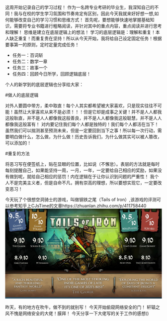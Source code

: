 这周开始记录自己的学习过程！
作为一名跨专业考研的毕业生，我深知自己的不同！我与在校的学生学习氛围和节奏肯定有区别，因此今天我就来好好想一想,如何能够改变自己的学习习惯和思维方式！
首先呢，要想能够快速地掌握基础知识，需要将专业书籍进行粗略阅读，并针对其中的重点内容，重点阅读并进行思考和理解！
思维是建立在底层逻辑上的想法！
学习的底层逻辑是：理解和重复！本人缺乏重复！而重复贵在坚持！所以从今天开始，我将给自己设定固定任务！根据要事第一的原则，定时定量完成任务！
- 任务一：百词斩
- 任务二：数学一章
- 任务三：故事一个
- 任务四：回顾今日所学，回顾逻辑底层！

个人的新学到的底层逻辑也分享给大家：

#做人的底层逻辑

对外人要圆中带方，柔中取直！每个人其实都希望被大家喜欢，只是现实往往不可能！虽然让大家喜欢从来不是必须！！！但是它却是成事之关键！并不是人人都我这般耿直，并不是人人都像我这般善良，并不是人人都像我这般聪慧，并不是人人都像我这般富有！
对内要记住我们每个人都是独特的！我们每个人都活在当下！虽然我们可以揣测甚至预测未来，但是一定要回到当下之事！所以每一次行动，需要明白做什么，怎么做，为什么做！历史告诉我们，为什么做其实可以被人篡改，可以添加的！

#重复的方法

将恶习写在便签纸上，贴在显眼的位置，比如说（不懈怠）。表层的方法就是每时每刻提醒自己，如果能坚持一周，一月，一年，一定要给自己相应的奖励，如果没有做到呢，就给自己相应的惩罚！内在逻辑在于让你认识到问题的严重性！
我个人不是完美主义者，但是自命不凡，拥有崇高的理想，所以要想实现它，一定要改变恶习！

今天玩了个很想空洞骑士的游戏，叫做钢铁之尾（Tails of Iron）,该游戏的评测可以参考知乎上CJsTime的文章https://zhuanlan.zhihu.com/p/411758440
![image](https://github.com/Teneeduu/plog/blob/main/%E7%AC%AC%E4%B8%80%E5%91%A8/tails_of_iron.png)

昨天，有的地方在吹牛，做不到的就别写！
今天开始偷窥网络安全的门！
轩辕之风不愧是网络安全的大佬！膜拜！
今天分享一下大佬写的关于工作的感想()

